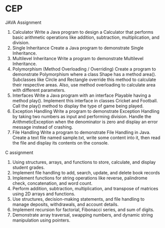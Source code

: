 # CEP
JAVA Assignment 
1. Calculator Write a Java program to design a Calculator that performs basic arithmetic operations like addition, subtraction, multiplication, and division.
2. Single Inheritance Create a Java program to demonstrate Single Inheritance.
3. Multilevel Inheritance Write a program to demonstrate Multilevel Inheritance.
4. Polymorphism (Method Overloading / Overriding) Create a program to demonstrate Polymorphism where a class Shape has a method area(). Subclasses like Circle and Rectangle override this method to calculate their respective areas. Also, use method overloading to calculate area with different parameters.
5. Interfaces Write a Java program with an interface Playable having a method play(). Implement this interface in classes Cricket and Football. Call the play() method to display the type of game being played.
6. Exception Handling Write a program to demonstrate Exception Handling by taking two numbers as input and performing division. Handle the ArithmeticException when the denominator is zero and display an error message instead of crashing.
7. File Handling Write a program to demonstrate File Handling in Java. Create a text file named sample.txt, write some content into it, then read the file and display its contents on the console.

C assignment 
1. Using structures, arrays, and functions to store, calculate, and display student grades.
2. Implement file handling to add, search, update, and delete book records
3. Implement functions for string operations like reverse, palindrome check, concatenation, and word count.
4. Perform addition, subtraction, multiplication, and transpose of matrices using 2D arrays and functions.
5. Use structures, decision-making statements, and file handling to manage deposits, withdrawals, and account details.
6. Implement recursion for factorial, Fibonacci series, and sum of digits.
7. Demonstrate array traversal, swapping numbers, and dynamic string manipulation using pointers.
